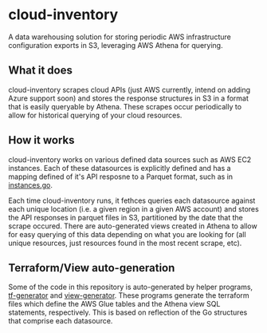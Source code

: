# cloud-inventory

A data warehousing solution for storing periodic AWS infrastructure configuration exports in S3, leveraging AWS Athena for querying.

## What it does

cloud-inventory scrapes cloud APIs (just AWS currently, intend on adding Azure support soon) and stores the response structures in S3 in a format that is easily queryable by Athena. These scrapes occur periodically to allow for historical querying of your cloud resources.

## How it works

cloud-inventory works on various defined data sources such as AWS EC2 instances. Each of these datasources is explicitly defined and has a mapping defined of it's API resposne to a Parquet format, such as in [instances.go](./pkg/aws/ec2/instances.go).

Each time cloud-inventory runs, it fethces queries each datasource against each unique location (i.e. a given region in a given AWS account) and stores the API responses in parquet files in S3, partitioned by the date that the scrape occured. There are auto-generated views created in Athena to allow for easy querying of this data depending on what you are looking for (all unique resources, just resources found in the most recent scrape, etc).

## Terraform/View auto-generation

Some of the code in this repository is auto-generated by helper programs, [tf-generator](./cmd/tf-generator/tf_generator.go) and [view-generator](./cmd/view-generator/view_generator.go). These programs generate the terraform files which define the AWS Glue tables and the Athena view SQL statements, respectively. This is based on reflection of the Go structures that comprise each datasource.